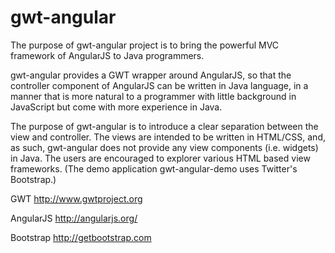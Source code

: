 gwt-angular
===========

The purpose of gwt-angular project is to bring the powerful MVC framework of
AngularJS to Java programmers.

gwt-angular provides a GWT wrapper around AngularJS, so that the controller
component of AngularJS can be written in Java language, in a manner that is 
more natural to a programmer with little background in JavaScript but come with
more experience in Java.

The purpose of gwt-angular is to introduce a clear separation between the view
and controller. The views are intended to be written in HTML/CSS, and, as such,
gwt-angular does not provide any view components (i.e. widgets) in Java. The 
users are  encouraged to explorer various HTML based view frameworks. (The demo
application gwt-angular-demo uses Twitter's Bootstrap.)

GWT
	http://www.gwtproject.org

AngularJS
	http://angularjs.org/

Bootstrap
	http://getbootstrap.com

